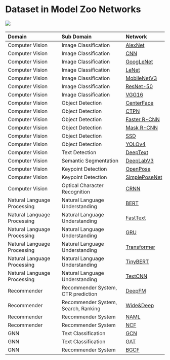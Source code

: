 # Dataset in Model Zoo Networks

<a href="https://gitee.com/mindspore/docs/blob/master/docs/mindspore/programming_guide/source_en/load_dataset_networks.md" target="_blank"><img src="https://gitee.com/mindspore/docs/raw/master/resource/_static/logo_source.png"></a>&nbsp;&nbsp;

|  Domain | Sub Domain | Network |
|:----  |:-------  |:----   |
|Computer Vision | Image Classification| [AlexNet](https://gitee.com/mindspore/mindspore/blob/master/model_zoo/official/cv/alexnet/src/dataset.py)
| Computer Vision  | Image Classification| [CNN](https://gitee.com/mindspore/mindspore/blob/master/model_zoo/official/cv/cnn_direction_model/src/dataset.py)  |
| Computer Vision  | Image Classification| [GoogLeNet](https://gitee.com/mindspore/mindspore/blob/master/model_zoo/official/cv/googlenet/src/dataset.py)   |
| Computer Vision  | Image Classification| [LeNet](https://gitee.com/mindspore/mindspore/blob/master/model_zoo/official/cv/lenet/src/dataset.py)    |
| Computer Vision  | Image Classification| [MobileNetV3](https://gitee.com/mindspore/mindspore/blob/master/model_zoo/official/cv/mobilenetv3/src/dataset.py)        |
| Computer Vision  | Image Classification| [ResNet-50](https://gitee.com/mindspore/mindspore/blob/master/model_zoo/official/cv/resnet/src/dataset.py)   |
| Computer Vision  | Image Classification| [VGG16](https://gitee.com/mindspore/mindspore/blob/master/model_zoo/official/cv/vgg16/src/dataset.py)  |
| Computer Vision | Object Detection  | [CenterFace](https://gitee.com/mindspore/mindspore/blob/master/model_zoo/official/cv/centerface/src/dataset.py)     |
| Computer Vision | Object Detection  | [CTPN](https://gitee.com/mindspore/mindspore/blob/master/model_zoo/official/cv/ctpn/src/dataset.py)     |
| Computer Vision  | Object Detection  | [Faster R-CNN](https://gitee.com/mindspore/mindspore/blob/master/model_zoo/official/cv/faster_rcnn/src/dataset.py)  |
| Computer Vision  | Object Detection  | [Mask R-CNN](https://gitee.com/mindspore/mindspore/blob/master/model_zoo/official/cv/maskrcnn/src/dataset.py)  |
| Computer Vision  | Object Detection  | [SSD](https://gitee.com/mindspore/mindspore/blob/master/model_zoo/official/cv/ssd/src/dataset.py) |
| Computer Vision | Object Detection  |[YOLOv4](https://gitee.com/mindspore/mindspore/blob/master/model_zoo/official/cv/yolov4/src/yolo_dataset.py)         |
| Computer Vision | Text Detection | [DeepText](https://gitee.com/mindspore/mindspore/blob/master/model_zoo/official/cv/deeptext/src/dataset.py)                |
| Computer Vision | Semantic Segmentation  | [DeepLabV3](https://gitee.com/mindspore/mindspore/blob/master/model_zoo/official/cv/deeplabv3/src/data/dataset.py)   |
| Computer Vision | Keypoint Detection |[OpenPose](https://gitee.com/mindspore/mindspore/blob/master/model_zoo/official/cv/openpose/src/dataset.py)                |
| Computer Vision | Keypoint Detection |[SimplePoseNet](https://gitee.com/mindspore/mindspore/blob/master/model_zoo/official/cv/simple_pose/src/dataset.py)                |
| Computer Vision | Optical Character Recognition  |[CRNN](https://gitee.com/mindspore/mindspore/blob/master/model_zoo/official/cv/crnn/src/dataset.py)                |
| Natural Language Processing | Natural Language Understanding  | [BERT](https://gitee.com/mindspore/mindspore/blob/master/model_zoo/official/nlp/bert/src/dataset.py)  |
| Natural Language Processing | Natural Language Understanding  | [FastText](https://gitee.com/mindspore/mindspore/blob/master/model_zoo/official/nlp/fasttext/src/dataset.py)    |
| Natural Language Processing | Natural Language Understanding  | [GRU](https://gitee.com/mindspore/mindspore/blob/master/model_zoo/official/nlp/gru/src/dataset.py)            |
| Natural Language Processing | Natural Language Understanding  | [Transformer](https://gitee.com/mindspore/mindspore/blob/master/model_zoo/official/nlp/transformer/src/dataset.py)  |
| Natural Language Processing | Natural Language Understanding  | [TinyBERT](https://gitee.com/mindspore/mindspore/blob/master/model_zoo/official/nlp/tinybert/src/dataset.py)   |
| Natural Language Processing | Natural Language Understanding  | [TextCNN](https://gitee.com/mindspore/mindspore/blob/master/model_zoo/official/nlp/textcnn/src/dataset.py)            |
| Recommender | Recommender System, CTR prediction  | [DeepFM](https://gitee.com/mindspore/mindspore/blob/master/model_zoo/official/recommend/deepfm/src/dataset.py)    |
| Recommender | Recommender System, Search, Ranking  | [Wide&Deep](https://gitee.com/mindspore/mindspore/blob/master/model_zoo/official/recommend/wide_and_deep/src/datasets.py)      |
| Recommender | Recommender System  | [NAML](https://gitee.com/mindspore/mindspore/blob/master/model_zoo/official/recommend/naml/src/dataset.py)             |
| Recommender | Recommender System  | [NCF](https://gitee.com/mindspore/mindspore/blob/master/model_zoo/official/recommend/ncf/src/dataset.py)    |
| GNN | Text Classification  | [GCN](https://gitee.com/mindspore/mindspore/blob/master/model_zoo/official/gnn/gcn/src/dataset.py)  |
| GNN | Text Classification  | [GAT](https://gitee.com/mindspore/mindspore/blob/master/model_zoo/official/gnn/gat/src/dataset.py) |
| GNN | Recommender System | [BGCF](https://gitee.com/mindspore/mindspore/blob/master/model_zoo/official/gnn/bgcf/src/dataset.py) |
